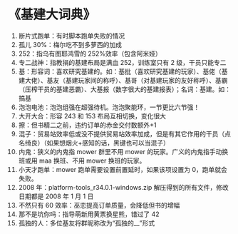 # 《基建大词典》

1. 断片式跑单：有时脚本跑单失败的情况
2. 孤儿 30%：梅尔吃不到多萝西的加成
3. 252：指乌有图耶鸿雪的 252%效率（包含阿米娅）
4. 专二战神：指教捐的基建布局是满血 252，训练室只有 2 级，干员只能专二
5. 基：形容词：喜欢研究基建的。如：基批（喜欢研究基建的玩家）、基佬（基建大佬）、基友（基建玩家间的称呼）、基哥（对基建玩家的友好称呼）、基霸（压榨干员的基建恶霸）、大基报（数字很大的基建报表）；名词：基建。如：搞基
6. 泡泡电池：泡泡组强在超强待机。泡泡聚能环，一节更比六节强！
7. 大开大合：形容 243 和 153 布局互相切换，变化很大
8. 擦：但书精二之前，违约订单的赤金交付数额外+1
9. 混子：贸易站效率低或没不提供贸易站效率加成，但是有其它作用的干员（点名绮良）（如果想烟火+感知的话，黑键也可以当混子）
10. 内鬼：狭义的内鬼指 mower 群里不用 mower 的玩家。广义的内鬼指手动换班或用 maa 换班、不用 mower 换班的玩家。
11. 小天才跑单：mower 跑单需要设置前置延时，如果该项设置为 0，跑单就会失败。
12. 2008 年：platform-tools_r34.0.1-windows.zip 解压得到的所有文件，修改日期都是 2008 年 1 月 1 日
13. 不然只有 60 效率：巫恋提高订单质量，会降低但书的增幅
14. 那不是坑你吗：指导萌新用黄票换星熊，错过了 42
15. 孤独的人：多位基友将群昵称改为“孤独的\_\_”形式
